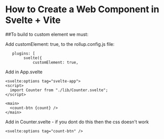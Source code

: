 # How to Create a Web Component in Svelte + Vite
 
##To build to custom element we must:

Add customElement: true, to the rollup.config.js file:
```
   plugins: [
        svelte({
            customElement: true,
```

Add in App.svelte
```
<svelte:options tag="svelte-app">
<script>
  import Counter from "./lib/Counter.svelte";
</script>

<main>
  <count-btn {count} />
</main>

```

Add in Counter.svelte - if you dont do this then the css doesn't work
```
<svelte:options tag="count-btn" />
```

